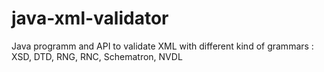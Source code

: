 # java-xml-validator
Java programm and API to validate XML with different kind of grammars : XSD, DTD, RNG, RNC, Schematron, NVDL
